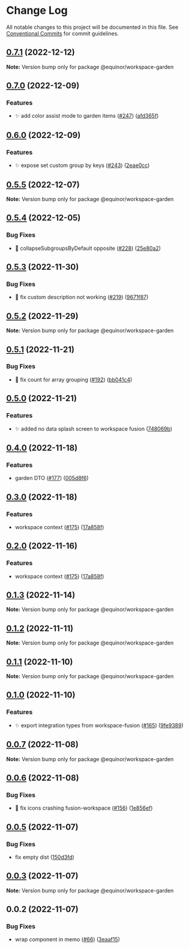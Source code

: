 # Change Log

All notable changes to this project will be documented in this file.
See [Conventional Commits](https://conventionalcommits.org) for commit guidelines.

## [0.7.1](https://github.com/equinor/fusion-workspace/compare/@equinor/workspace-garden@0.7.0...@equinor/workspace-garden@0.7.1) (2022-12-12)

**Note:** Version bump only for package @equinor/workspace-garden

## [0.7.0](https://github.com/equinor/fusion-workspace/compare/@equinor/workspace-garden@0.6.0...@equinor/workspace-garden@0.7.0) (2022-12-09)

### Features

-   :sparkles: add color assist mode to garden items ([#247](https://github.com/equinor/fusion-workspace/issues/247)) ([afd365f](https://github.com/equinor/fusion-workspace/commit/afd365f8e2eadf011852b5bf13425a74bab59acd))

## [0.6.0](https://github.com/equinor/fusion-workspace/compare/@equinor/workspace-garden@0.5.5...@equinor/workspace-garden@0.6.0) (2022-12-09)

### Features

-   :sparkles: expose set custom group by keys ([#243](https://github.com/equinor/fusion-workspace/issues/243)) ([2eae0cc](https://github.com/equinor/fusion-workspace/commit/2eae0cc4f1b59d7a57d371bfc6ba7e94d9853513))

## [0.5.5](https://github.com/equinor/fusion-workspace/compare/@equinor/workspace-garden@0.5.4...@equinor/workspace-garden@0.5.5) (2022-12-07)

**Note:** Version bump only for package @equinor/workspace-garden

## [0.5.4](https://github.com/equinor/fusion-workspace/compare/@equinor/workspace-garden@0.5.3...@equinor/workspace-garden@0.5.4) (2022-12-05)

### Bug Fixes

-   :bug: collapseSubgroupsByDefault opposite ([#228](https://github.com/equinor/fusion-workspace/issues/228)) ([25e80a2](https://github.com/equinor/fusion-workspace/commit/25e80a2122f47bfe5bb9dd3982d2ea60f76a1bcf))

## [0.5.3](https://github.com/equinor/fusion-workspace/compare/@equinor/workspace-garden@0.5.2...@equinor/workspace-garden@0.5.3) (2022-11-30)

### Bug Fixes

-   :bug: fix custom description not working ([#219](https://github.com/equinor/fusion-workspace/issues/219)) ([9671f87](https://github.com/equinor/fusion-workspace/commit/9671f87a4322cd4d96d12f66c7cef646b477f4e7))

## [0.5.2](https://github.com/equinor/fusion-workspace/compare/@equinor/workspace-garden@0.5.1...@equinor/workspace-garden@0.5.2) (2022-11-29)

**Note:** Version bump only for package @equinor/workspace-garden

## [0.5.1](https://github.com/equinor/fusion-workspace/compare/@equinor/workspace-garden@0.5.0...@equinor/workspace-garden@0.5.1) (2022-11-21)

### Bug Fixes

-   :bug: fix count for array grouping ([#192](https://github.com/equinor/fusion-workspace/issues/192)) ([bb041c4](https://github.com/equinor/fusion-workspace/commit/bb041c4e8d1bf8e49762512c14a1bd07d1e2d31a))

## [0.5.0](https://github.com/equinor/fusion-workspace/compare/@equinor/workspace-garden@0.4.0...@equinor/workspace-garden@0.5.0) (2022-11-21)

### Features

-   :sparkles: added no data splash screen to workspace fusion ([748069b](https://github.com/equinor/fusion-workspace/commit/748069bac25de4ace96b7d042818c349bd10a751))

## [0.4.0](https://github.com/equinor/fusion-workspace/compare/@equinor/workspace-garden@0.3.0...@equinor/workspace-garden@0.4.0) (2022-11-18)

### Features

-   garden DTO ([#177](https://github.com/equinor/fusion-workspace/issues/177)) ([005d8f6](https://github.com/equinor/fusion-workspace/commit/005d8f65b50ef3b351f4163afda56dfd60a2559c))

## [0.3.0](https://github.com/equinor/fusion-workspace/compare/@equinor/workspace-garden@0.1.3...@equinor/workspace-garden@0.3.0) (2022-11-18)

### Features

-   workspace context ([#175](https://github.com/equinor/fusion-workspace/issues/175)) ([17a858f](https://github.com/equinor/fusion-workspace/commit/17a858f81ee1c7a00f72cab5f495232a9d0fcc0e))

## [0.2.0](https://github.com/equinor/fusion-workspace/compare/@equinor/workspace-garden@0.1.3...@equinor/workspace-garden@0.2.0) (2022-11-16)

### Features

-   workspace context ([#175](https://github.com/equinor/fusion-workspace/issues/175)) ([17a858f](https://github.com/equinor/fusion-workspace/commit/17a858f81ee1c7a00f72cab5f495232a9d0fcc0e))

## [0.1.3](https://github.com/equinor/fusion-workspace/compare/@equinor/workspace-garden@0.1.2...@equinor/workspace-garden@0.1.3) (2022-11-14)

**Note:** Version bump only for package @equinor/workspace-garden

## [0.1.2](https://github.com/equinor/fusion-workspace/compare/@equinor/workspace-garden@0.1.1...@equinor/workspace-garden@0.1.2) (2022-11-11)

**Note:** Version bump only for package @equinor/workspace-garden

## [0.1.1](https://github.com/equinor/fusion-workspace/compare/@equinor/workspace-garden@0.1.0...@equinor/workspace-garden@0.1.1) (2022-11-10)

**Note:** Version bump only for package @equinor/workspace-garden

## [0.1.0](https://github.com/equinor/fusion-workspace/compare/@equinor/workspace-garden@0.0.7...@equinor/workspace-garden@0.1.0) (2022-11-10)

### Features

-   :sparkles: export integration types from workspace-fusion ([#165](https://github.com/equinor/fusion-workspace/issues/165)) ([9fe9389](https://github.com/equinor/fusion-workspace/commit/9fe9389a0b6ead5393ada9c8218383e7f3407440))

## [0.0.7](https://github.com/equinor/fusion-workspace/compare/@equinor/workspace-garden@0.0.6...@equinor/workspace-garden@0.0.7) (2022-11-08)

**Note:** Version bump only for package @equinor/workspace-garden

## [0.0.6](https://github.com/equinor/fusion-workspace/compare/@equinor/workspace-garden@0.0.5...@equinor/workspace-garden@0.0.6) (2022-11-08)

### Bug Fixes

-   :bug: fix icons crashing fusion-workspace ([#156](https://github.com/equinor/fusion-workspace/issues/156)) ([1e856ef](https://github.com/equinor/fusion-workspace/commit/1e856efabad89c791864f5b389163469e3e3b7f5))

## [0.0.5](https://github.com/equinor/fusion-workspace/compare/@equinor/workspace-garden@0.0.3...@equinor/workspace-garden@0.0.5) (2022-11-07)

### Bug Fixes

-   fix empty dist ([150d3fd](https://github.com/equinor/fusion-workspace/commit/150d3fd028e9995b10885a396849e13a1262b6b2))

## [0.0.3](https://github.com/equinor/fusion-workspace/compare/@equinor/workspace-garden@0.0.2...@equinor/workspace-garden@0.0.3) (2022-11-07)

**Note:** Version bump only for package @equinor/workspace-garden

## 0.0.2 (2022-11-07)

### Bug Fixes

-   wrap component in memo ([#66](https://github.com/equinor/fusion-workspace/issues/66)) ([3eaaf15](https://github.com/equinor/fusion-workspace/commit/3eaaf15dee9a1df0a252d1a3a576799c8eda8b6f))
